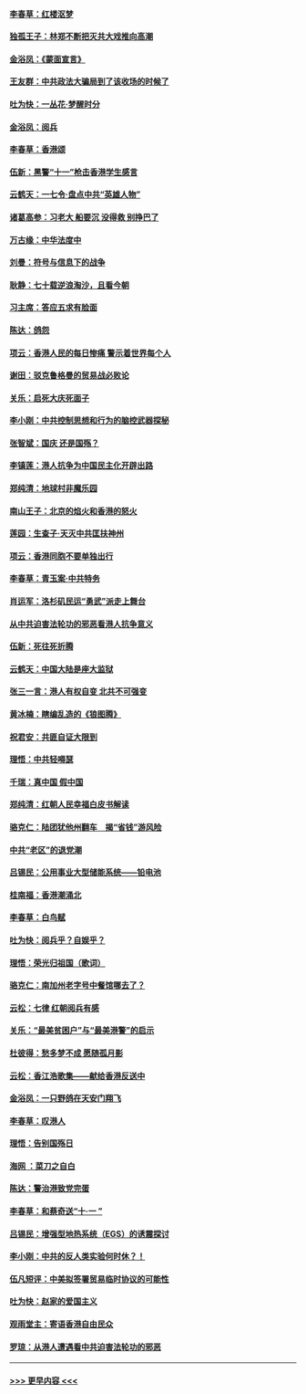 #### [李春草：红楼沤梦](../pages/nsc993/n11569673.md?t=10051022) 
#### [独孤王子：林郑不断把灭共大戏推向高潮](../pages/nsc993/n11569381.md?t=10051022) 
#### [金浴凤：《蒙面宣言》](../pages/nsc993/n11569368.md?t=10051022) 
#### [王友群：中共政法大骗局到了该收场的时候了](../pages/nsc993/n11568940.md?t=10051022) 
#### [吐为快：一丛花‧梦醒时分](../pages/nsc993/n11567491.md?t=10051022) 
#### [金浴凤：阅兵](../pages/nsc993/n11567454.md?t=10051022) 
#### [李春草：香港颂](../pages/nsc993/n11567444.md?t=10051022) 
#### [伍新：黑警“十一”枪击香港学生感言](../pages/nsc993/n11567426.md?t=10051022) 
#### [云鹤天：一七令‧盘点中共“英雄人物”](../pages/nsc993/n11567091.md?t=10051022) 
#### [诸葛高参：习老大 船要沉 没得救 别挣巴了](../pages/nsc993/n11566976.md?t=10051022) 
#### [万古缘：中华法度中](../pages/nsc993/n11566726.md?t=10051022) 
#### [刘曼：符号与信息下的战争](../pages/nsc993/n11564655.md?t=10051022) 
#### [耿静：七十载逆浪淘沙，且看今朝](../pages/nsc993/n11564520.md?t=10051022) 
#### [习主席：答应五求有脸面](../pages/nsc993/n11563953.md?t=10051022) 
#### [陈达：鸽怨](../pages/nsc993/n11561879.md?t=10051022) 
#### [项云：香港人民的每日惨痛  警示着世界每个人](../pages/nsc993/n11559273.md?t=10051022) 
#### [谢田：驳克鲁格曼的贸易战必败论](../pages/nsc993/n11555840.md?t=10051022) 
#### [关乐：启死大庆死面子](../pages/nsc993/n11556823.md?t=10051022) 
#### [李小刚：中共控制思想和行为的脑控武器探秘](../pages/nsc993/n11556776.md?t=10051022) 
#### [张智斌：国庆  还是国殇？](../pages/nsc993/n11556617.md?t=10051022) 
#### [李镇莲：港人抗争为中国民主化开辟出路](../pages/nsc993/n11556570.md?t=10051022) 
#### [郑纯清：地球村非魔乐园](../pages/nsc993/n11555415.md?t=10051022) 
#### [南山王子：北京的焰火和香港的怒火](../pages/nsc993/n11555318.md?t=10051022) 
#### [莲园：生查子·天灭中共匡扶神州](../pages/nsc993/n11555302.md?t=10051022) 
#### [项云：香港同胞不要单独出行](../pages/nsc993/n11555276.md?t=10051022) 
#### [李春草：青玉案‧中共特务](../pages/nsc993/n11552356.md?t=10051022) 
#### [肖运军：洛杉矶民运“勇武”派走上舞台](../pages/nsc993/n11551595.md?t=10051022) 
#### [从中共迫害法轮功的邪恶看港人抗争意义](../pages/nsc993/n11540858.md?t=10051022) 
#### [伍新：死往死折腾](../pages/nsc993/n11550174.md?t=10051022) 
#### [云鹤天：中国大陆是座大监狱](../pages/nsc993/n11550155.md?t=10051022) 
#### [张三一言：港人有权自变 北共不可强变](../pages/nsc993/n11550132.md?t=10051022) 
#### [黄冰楠：瞎编乱造的《狼图腾》](../pages/nsc993/n11550082.md?t=10051022) 
#### [祝君安：共匪自证大限到](../pages/nsc993/n11550041.md?t=10051022) 
#### [理悟：中共轻嘚瑟](../pages/nsc993/n11547978.md?t=10051022) 
#### [千瑞：真中国 假中国](../pages/nsc993/n11547865.md?t=10051022) 
#### [郑纯清：红朝人民幸福白皮书解读](../pages/nsc993/n11547499.md?t=10051022) 
#### [骆克仁：陆团犹他州翻车　揭“省钱”游风险](../pages/nsc993/n11546977.md?t=10051022) 
#### [中共“老区”的退党潮](../pages/nsc993/n11545995.md?t=10051022) 
#### [吕锡民：公用事业大型储能系统——铅电池](../pages/nsc993/n11545701.md?t=10051022) 
#### [桂南福：香港潮涌北](../pages/nsc993/n11545682.md?t=10051022) 
#### [李春草：白鸟赋](../pages/nsc993/n11545663.md?t=10051022) 
#### [吐为快：阅兵乎？自娱乎？](../pages/nsc993/n11545625.md?t=10051022) 
#### [理悟：荣光归祖国（歌词）](../pages/nsc993/n11545616.md?t=10051022) 
#### [骆克仁：南加州老字号中餐馆哪去了？](../pages/nsc993/n11545120.md?t=10051022) 
#### [云松：七律 红朝阅兵有感](../pages/nsc993/n11542394.md?t=10051022) 
#### [关乐：“最美贫困户”与“最美港警”的启示](../pages/nsc993/n11542252.md?t=10051022) 
#### [杜彼得：愁多梦不成 愿随孤月影](../pages/nsc993/n11540296.md?t=10051022) 
#### [云松：香江浩歌集——献给香港反送中](../pages/nsc993/n11540149.md?t=10051022) 
#### [金浴凤：一只野鸽在天安门翔飞](../pages/nsc993/n11540280.md?t=10051022) 
#### [李春草：叹港人](../pages/nsc993/n11540119.md?t=10051022) 
#### [理悟：告别国殇日](../pages/nsc993/n11539610.md?t=10051022) 
#### [海网 ：菜刀之自白](../pages/nsc993/n11539597.md?t=10051022) 
#### [陈达：警治港致党完蛋](../pages/nsc993/n11538127.md?t=10051022) 
#### [李春草：和蔡奇送“十·一 ”](../pages/nsc993/n11537810.md?t=10051022) 
#### [吕锡民：增强型地热系统（EGS）的诱震探讨](../pages/nsc993/n11537765.md?t=10051022) 
#### [李小刚：中共的反人类实验何时休？！](../pages/nsc993/n11537669.md?t=10051022) 
#### [伍凡短评：中美拟签署贸易临时协议的可能性](../pages/nsc993/n11536773.md?t=10051022) 
#### [吐为快：赵家的爱国主义](../pages/nsc993/n11536750.md?t=10051022) 
#### [观雨堂主：寄语香港自由民众](../pages/nsc993/n11536735.md?t=10051022) 
#### [罗琼：从港人遭遇看中共迫害法轮功的邪恶](../pages/nsc993/n11507862.md?t=10051022) 

----
#### [ >>> 更早内容 <<< ](../indexes/nsc993-earlier.md)
